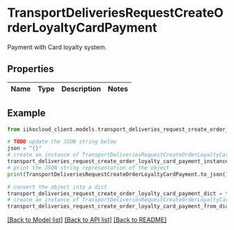 # TransportDeliveriesRequestCreateOrderLoyaltyCardPayment

Payment with Card loyalty system.

## Properties

Name | Type | Description | Notes
------------ | ------------- | ------------- | -------------

## Example

```python
from iikocloud_client.models.transport_deliveries_request_create_order_loyalty_card_payment import TransportDeliveriesRequestCreateOrderLoyaltyCardPayment

# TODO update the JSON string below
json = "{}"
# create an instance of TransportDeliveriesRequestCreateOrderLoyaltyCardPayment from a JSON string
transport_deliveries_request_create_order_loyalty_card_payment_instance = TransportDeliveriesRequestCreateOrderLoyaltyCardPayment.from_json(json)
# print the JSON string representation of the object
print(TransportDeliveriesRequestCreateOrderLoyaltyCardPayment.to_json())

# convert the object into a dict
transport_deliveries_request_create_order_loyalty_card_payment_dict = transport_deliveries_request_create_order_loyalty_card_payment_instance.to_dict()
# create an instance of TransportDeliveriesRequestCreateOrderLoyaltyCardPayment from a dict
transport_deliveries_request_create_order_loyalty_card_payment_from_dict = TransportDeliveriesRequestCreateOrderLoyaltyCardPayment.from_dict(transport_deliveries_request_create_order_loyalty_card_payment_dict)
```
[[Back to Model list]](../README.md#documentation-for-models) [[Back to API list]](../README.md#documentation-for-api-endpoints) [[Back to README]](../README.md)


